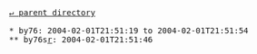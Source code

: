 <pre>
  <a href="../">&#x21b5; parent directory</a>
  
  * by76: 2004-02-01T21:51:19 to 2004-02-01T21:51:54
  ** by76s<a href="r">r</a>: 2004-02-01T21:51:46
</pre>
